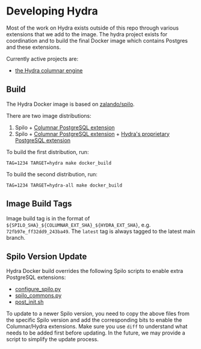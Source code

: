 # Developing Hydra

Most of the work on Hydra exists outside of this repo through various extensions that we add to the image.
The hydra project exists for coordination and to build the final Docker image which contains Postgres and
these extensions.

Currently active projects are:

* [the Hydra columnar engine](https://github.com/HydrasDB/citus)

## Build

The Hydra Docker image is based on [zalando/spilo](https://github.com/zalando/spilo).

There are two image distributions:

1. Spilo + [Columnar PostgreSQL extension](https://github.com/HydrasDB/citus)
2. Spilo + [Columnar PostgreSQL extension](https://github.com/HydrasDB/citus) + [Hydra's proprietary PostgreSQL extension](https://github.com/HydrasDB/Hydras)

To build the first distribution, run:

```
TAG=1234 TARGET=hydra make docker_build
```

To build the second distribution, run:

```
TAG=1234 TARGET=hydra-all make docker_build
```

## Image Build Tags

Image build tag is in the format of `${SPILO_SHA}_${COLUMNAR_EXT_SHA}_${HYDRA_EXT_SHA}`, e.g. `72fb97e_ff32dd9_243ba49`.
The `latest` tag is always tagged to the latest main branch.

## Spilo Version Update

Hydra Docker build overrides the following Spilo scripts to enable extra PostgreSQL extensions:

* [configure_spilo.py](https://github.com/zalando/spilo/blob/master/postgres-appliance/scripts/configure_spilo.py)
* [spilo_commons.py](https://github.com/zalando/spilo/blob/master/postgres-appliance/scripts/spilo_commons.py)
* [post_init.sh](https://github.com/zalando/spilo/blob/master/postgres-appliance/scripts/post_init.sh)

To update to a newer Spilo version, you need to copy the above files from the specific Spilo version and add the corresponding bits to enable the Columnar/Hydra extensions.
Make sure you use `diff` to understand what needs to be added first before updating.
In the future, we may provide a script to simplify the update process.
